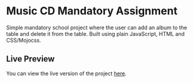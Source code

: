 # Music CD Mandatory Assignment

Simple mandatory school project where the user can add an album to the table and delete it from the table. Built using plain JavaScript, HTML and CSS/Mojocss.

## Live Preview

You can view the live version of the project [here](https://music-cd-mandatory.vercel.app/).